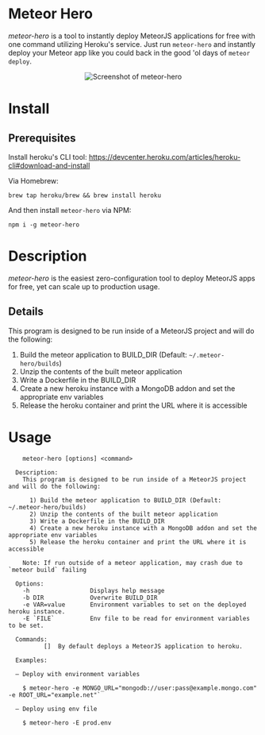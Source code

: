 # Meteor Hero
*meteor-hero* is a tool to instantly deploy MeteorJS applications for free with one command utilizing Heroku's service. Just run `meteor-hero` and instantly deploy your Meteor app like you could back in the good 'ol days of `meteor deploy`.

<p align="center">
  <img alt="Screenshot of meteor-hero" src="https://github.com/jkrup/meteor-hero/raw/master/assets/mhero.png">
</p>

# Install

## Prerequisites

Install heroku's CLI tool: https://devcenter.heroku.com/articles/heroku-cli#download-and-install

Via Homebrew:

```
brew tap heroku/brew && brew install heroku
```

And then install `meteor-hero` via NPM:


```
npm i -g meteor-hero
```

# Description

*meteor-hero* is the easiest zero-configuration tool to deploy MeteorJS apps for free, yet can scale up to production usage.

## Details
This program is designed to be run inside of a MeteorJS project and will do the following:

1. Build the meteor application to BUILD_DIR (Default: `~/.meteor-hero/builds`)
2. Unzip the contents of the built meteor application
3. Write a Dockerfile in the BUILD_DIR
4. Create a new heroku instance with a MongoDB addon and set the appropriate env variables
5. Release the heroku container and print the URL where it is accessible


# Usage
```
    meteor-hero [options] <command>

  Description:
    This program is designed to be run inside of a MeteorJS project and will do the following:

      1) Build the meteor application to BUILD_DIR (Default: ~/.meteor-hero/builds)
      2) Unzip the contents of the built meteor application
      3) Write a Dockerfile in the BUILD_DIR
      4) Create a new heroku instance with a MongoDB addon and set the appropriate env variables
      5) Release the heroku container and print the URL where it is accessible

    Note: If run outside of a meteor application, may crash due to `meteor build` failing

  Options:
    -h                 Displays help message
    -b DIR             Overwrite BUILD_DIR
    -e VAR=value       Environment variables to set on the deployed heroku instance.
    -E `FILE`          Env file to be read for environment variables to be set.

  Commands:
          []  By default deploys a MeteorJS application to heroku.

  Examples:

  – Deploy with environment variables

    $ meteor-hero -e MONGO_URL="mongodb://user:pass@example.mongo.com" -e ROOT_URL="example.net"`

  – Deploy using env file

    $ meteor-hero -E prod.env
```
